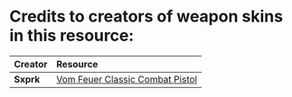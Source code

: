 # Credits to creators of weapon skins in this resource:

| Creator                        | Resource |
| :---                           |     :---      |
| **Sxprk**                      | [Vom Feuer Classic Combat Pistol](https://www.gta5-mods.com/weapons/vom-feuer-classic-combat-pistol-sp-fivem-animated-tints-lore-friendly) |
